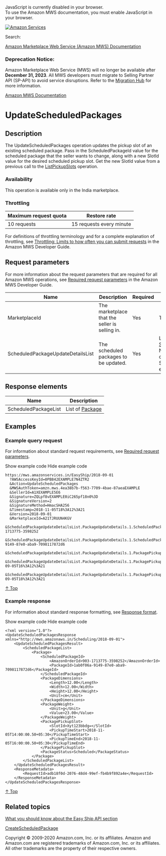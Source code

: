 <div id="MWSDX_noscript">

JavaScript is currently disabled in your browser.  
To use the Amazon MWS documentation, you must enable JavaScript in your
browser.

</div>

<div id="MWSDX_divtop">

[![Amazon
Services](https://images-na.ssl-images-amazon.com/images/G/08/mwsportal/fr_FR/amazonservices.gif "Amazon Services")](http://services.amazon.fr)

<div id="MWSDX_search">

<span id="MWSDX_searchlbl">Search:</span>

</div>

  
<span id="MWSDX_titlebar">[Amazon Marketplace Web Service (Amazon MWS)
Documentation](https://developer.amazonservices.fr/gp/mws/docs.html)</span>
<span id="MWSDX_dep_notice"></span>

### Deprecation Notice:

Amazon Marketplace Web Service (MWS) will no longer be available after
**December 31, 2023**. All MWS developers must migrate to Selling
Partner API (SP-API) to avoid service disruptions. Refer to the
[Migration
Hub](https://developer-docs.amazon.com/sp-api/page/migration-hub) for
more information.

</div>

<div id="MWSDX_divbottom">

<div id="MWSDX_divleft">

<div id="MWSDX_toc">

</div>

</div>

<div id="MWSDX_divright">

<div id="MWSDX_content">

<span id="MWSDX_breadcrumbs">[Amazon MWS
Documentation](https://developer.amazonservices.fr/gp/mws/docs.html)</span>

<div id="EasyShip_UpdateScheduledPackages" class="nested0">

# UpdateScheduledPackages

<div class="body">

</div>

<div id="Description" class="topic concept nested1">

## Description

<div class="body conbody">

The <span class="keyword apiname">UpdateScheduledPackages</span>
operation updates the pickup slot of an existing scheduled package. Pass
in the <span class="keyword parmname">ScheduledPackageId</span> value
for the scheduled package that the seller wants to change, along with a
new <span class="keyword parmname">SlotId</span> value for the desired
scheduled pickup slot. Get the new <span
class="keyword parmname">SlotId</span> value from a previous call to the
<a href="EasyShip_ListPickupSlots.md" class="xref">ListPickupSlots</a>
operation.

<div class="section">

### Availability

This operation is available only in the India marketplace.

</div>

<div class="section">

### Throttling

<div class="p">

<div class="tablenoborder">

| Maximum request quota | Restore rate             |
|-----------------------|--------------------------|
| 10 requests           | 15 requests every minute |

</div>

<span class="ph">For definitions of throttling terminology and for a
complete explanation of throttling, see
<a href="../dev_guide/DG_Throttling.md" class="xref">Throttling: Limits to how often you can submit requests</a>
in the <span class="ph">Amazon MWS Developer Guide</span>.</span>

</div>

</div>

</div>

</div>

<div id="RequestParameters" class="topic reference nested1">

## Request parameters

<div class="body refbody">

<div class="section">

<span class="ph">For more information about the request parameters that
are required for all <span class="ph">Amazon MWS</span> operations, see
<span
class="ph"><a href="../dev_guide/DG_RequiredRequestParameters.md" class="xref">Required request parameters</a></span>
in the <span class="ph">Amazon MWS Developer Guide</span>.</span>

<div class="tablenoborder">

<table id="RequestParameters__RequestParametersTable" class="table" data-cellpadding="4" data-cellspacing="0" data-summary="" data-frame="border" data-border="1" data-rules="all">
<colgroup>
<col style="width: 25%" />
<col style="width: 25%" />
<col style="width: 25%" />
<col style="width: 25%" />
</colgroup>
<thead class="thead" data-align="left">
<tr class="header row">
<th id="d20702e205" class="entry" data-valign="top" width="24.103831891223734%">Name</th>
<th id="d20702e208" class="entry" data-valign="top" width="32.88009888751545%">Description</th>
<th id="d20702e211" class="entry" data-valign="top" width="12.360939431396787%">Required</th>
<th id="d20702e214" class="entry" data-valign="top" width="30.655129789864027%">Values</th>
</tr>
</thead>
<tbody class="tbody">
<tr class="odd row">
<td class="entry" data-valign="top" width="24.103831891223734%" headers="d20702e205 "><span class="keyword parmname">MarketplaceId</span></td>
<td class="entry" data-valign="top" width="32.88009888751545%" headers="d20702e208 ">The marketplace that the seller is selling in.</td>
<td class="entry" data-valign="top" width="12.360939431396787%" headers="d20702e211 ">Yes</td>
<td class="entry" data-valign="top" width="30.655129789864027%" headers="d20702e214 "><span class="ph">Type: xs:string</span></td>
</tr>
<tr class="even row">
<td class="entry" data-valign="top" width="24.103831891223734%" headers="d20702e205 "><span class="keyword parmname">ScheduledPackageUpdateDetailsList</span></td>
<td class="entry" data-valign="top" width="32.88009888751545%" headers="d20702e208 ">The scheduled packages to be updated.</td>
<td class="entry" data-valign="top" width="12.360939431396787%" headers="d20702e211 ">Yes</td>
<td class="entry" data-valign="top" width="30.655129789864027%" headers="d20702e214 ">List of <a href="EasyShip_Datatypes.md#ScheduledPackageUpdateDetails" class="xref" title="Information for updating a package.">ScheduledPackageUpdateDetails</a>
<div class="note note">
<span class="notetitle">Note:</span> Currently you can specify only one <span class="keyword parmname">ScheduledPackageUpdateDetails</span> element.
</div></td>
</tr>
</tbody>
</table>

</div>

</div>

</div>

</div>

<div id="ResponseElements" class="topic reference nested1">

## Response elements

<div class="body refbody">

<div class="tablenoborder">

| Name                                                       | Description                                                                                                               |
|------------------------------------------------------------|---------------------------------------------------------------------------------------------------------------------------|
| <span class="keyword parmname">ScheduledPackageList</span> | List of <a href="EasyShip_Datatypes.md#Package" class="xref" title="Information about a scheduled package.">Package</a> |

</div>

</div>

</div>

<div id="Examples" class="topic reference nested1">

## Examples

<div class="body refbody">

<div class="section">

### Example query request

<span class="ph">For information about standard request requirements,
see
<a href="../dev_guide/DG_RequiredRequestParameters.md" class="xref">Required request parameters</a>.</span>

<span class="ph expander"> <span class="keyword parmname xshow">Show
example code</span> <span class="keyword parmname xhide">Hide example
code</span> </span>

<div class="sectiondiv content">

``` pre
https://mws.amazonservices.in/EasyShip/2018-09-01
  ?AWSAccessKeyId=0PB842EXAMPLE7N4ZTR2
  &Action=UpdateScheduledPackages
  &MWSAuthToken=amzn.mws.4ea38b7b-f563-7709-4bae-87aeaEXAMPLE
  &SellerId=A1XEXAMPLE5E6
  &Signature=ZQLpf8vEXAMPLE0iC265pf18n0%3D
  &SignatureVersion=2
  &SignatureMethod=HmacSHA256
  &Timestamp=2018-11-05T18%3A12%3A21
  &Version=2018-09-01
  &MarketplaceId=A21TJRUUN4KGV
  &ScheduledPackageUpdateDetailsList.PackageUpdateDetails.1.ScheduledPackageId.AmazonOrderId=903-1713775-3598252
  &ScheduledPackageUpdateDetailsList.PackageUpdateDetails.1.ScheduledPackageId.PackageId=1ab0f06a-9149-87e0-aba9-7098117872d6
  &ScheduledPackageUpdateDetailsList.PackageUpdateDetails.1.PackagePickupSlot.SlotId=Xyt123bbdg=
  &ScheduledPackageUpdateDetailsList.PackageUpdateDetails.1.PackagePickupSlot.PickupTimeStart=2018-09-05T16%3A12%3A21
  &ScheduledPackageUpdateDetailsList.PackageUpdateDetails.1.PackagePickupSlot.PickupTimeEnd=2018-09-05T18%3A12%3A21
```

<a href="#Examples" class="xref">↑ Top</a>

</div>

</div>

<div class="section">

### Example response

<span class="ph">For information about standard response formatting, see
<a href="../dev_guide/DG_ResponseFormat.md" class="xref">Response format</a>.</span>

<span class="ph expander"> <span class="keyword parmname xshow">Show
example code</span> <span class="keyword parmname xhide">Hide example
code</span> </span>

<div class="sectiondiv content">

``` pre
<?xml version="1.0"?>
<UpdateScheduledPackagesResponse xmlns="http://mws.amazonaws.in/Scheduling/2018-09-01">
    <UpdateScheduledPackagesResult>
        <ScheduledPackageList>
            <Package>
                <ScheduledPackageId>
                    <AmazonOrderId>903-1713775-3598252</AmazonOrderId>
                    <PackageId>1ab0f06a-9149-87e0-aba9-7098117872d6</PackageId>
                </ScheduledPackageId>
                <PackageDimensions>
                    <Length>12.00</Length>
                    <Width>12.00</Width>
                    <Height>12.00</Height>
                    <Unit>cm</Unit>
                </PackageDimensions>
                <PackageWeight>
                    <Unit>g</Unit>
                    <Value>23.00</Value>
                </PackageWeight>
                <PackagePickupSlot>
                    <SlotId>Xyt123bbdg=</SlotId>
                    <PickupTimeStart>2018-11-05T14:00:00.50+05:30</PickupTimeStart>
                    <PickupTimeEnd>2018-11-05T16:00:00.50+05:30</PickupTimeEnd>
                </PackagePickupSlot>
                <PackageStatus>Scheduled</PackageStatus>
            </Package>
        </ScheduledPackageList>
    </UpdateScheduledPackagesResult>
    <ResponseMetadata>
        <RequestId>adb18f0d-2076-48d4-99ef-fb4b9f892a4e</RequestId>
    </ResponseMetadata>
</UpdateScheduledPackagesResponse>
```

<a href="#Examples" class="xref">↑ Top</a>

</div>

</div>

</div>

</div>

<div id="RelatedTopics" class="topic nested1">

## Related topics

<div class="body">

<a href="EasyShip_Overview.md" class="xref">What you should know about the Easy Ship API section</a>

<a href="EasyShip_CreateScheduledPackage.md" class="xref">CreateScheduledPackage</a>

</div>

</div>

</div>

<div id="MWSDX_footer">

Copyright © 2009-2020 Amazon.com, Inc. or its affiliates. Amazon and
Amazon.com are registered trademarks of Amazon.com, Inc. or its
affiliates. All other trademarks are the property of their respective
owners.

</div>

</div>

</div>

<div style="clear: both;">

</div>

</div>
